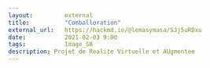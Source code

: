 ```yaml
---
layout:         external
title:          "Comballoration"
external_url:   https://hackmd.io/@lemasymasa/SJj5uRDxu
date:           2021-02-03 9:00
tags:           Image_S8
description: Projet de Realite Virtuelle et AUgmentee
---
```

